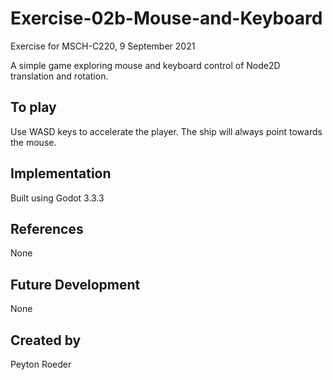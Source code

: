 # Exercise-02b-Mouse-and-Keyboard

Exercise for MSCH-C220, 9 September 2021

A simple game exploring mouse and keyboard control of Node2D translation and rotation.

## To play

Use WASD keys to accelerate the player. The ship will always point towards the mouse.

## Implementation

Built using Godot 3.3.3

## References

None

## Future Development

None

## Created by

Peyton Roeder
